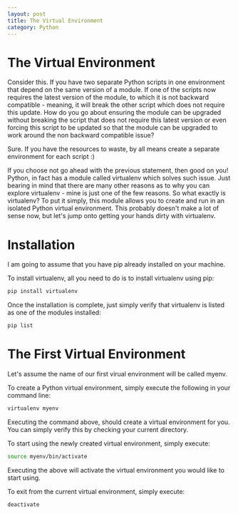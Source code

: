 ```yaml
---
layout: post
title: The Virtual Environment
category: Python
---
```


# The Virtual Environment

Consider this. If you have two separate Python scripts in one environment that depend on the same version of a module. If one of the scripts now requires the latest version of the module, to which it is not backward compatible - meaning, it will break the other script which does not require this update. How do you go about ensuring the module can be upgraded without breaking the script that does not require this latest version or even forcing this script to be updated so that the module can be upgraded to work around the non backward compatible issue?

Sure. If you have the resources to waste, by all means create a separate environment for each script :)

If you choose not go ahead with the previous statement, then good on you! Python, in fact has a module called virtualenv which solves such issue. Just bearing in mind that there are many other reasons as to why you can explore virtualenv - mine is just one of the few reasons. So what exactly is virtualenv? To put it simply, this module allows you to create and run in an isolated Python virtual environment. This probably doesn't make a lot of sense now, but let's jump onto getting your hands dirty with virtualenv.


# Installation

I am going to assume that you have pip already installed on your machine.

To install virtualenv, all you need to do is to install virtualenv using pip:

```bash
pip install virtualenv
```

Once the installation is complete, just simply verify that virtualenv is listed as one of the modules installed:

```bash
pip list
```

# The First Virtual Environment

Let's assume the name of our first virual environment will be called myenv.

To create a Python virtual environment, simply execute the following in your command line:

```bash
virtualenv myenv
```

Executing the command above, should create a virtual environment for you. You can simply verify this by checking your current directory.

To start using the newly created virtual environment, simply execute:

```bash
source myenv/bin/activate
```

Executing the above will activate the virtual environment you would like to start using.

To exit from the current virtual environment, simply execute:

```bash
deactivate
```


